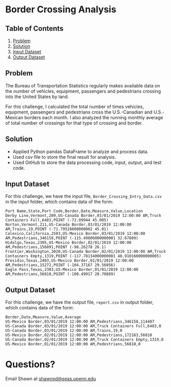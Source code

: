 # Border Crossing Analysis

## Table of Contents
1. [Problem](README.md#problem)
1. [Solution](README.md#solution)
1. [Input Dataset](README.md#input-dataset)
1. [Output Dataset](README.md#output-dataset)

## Problem
The Bureau of Transportation Statistics regularly makes available data on the number of vehicles, equipment, passengers and pedestrians crossing into the United States by land.

For this challenge, I calculated the total number of times vehicles, equipment, passengers and pedestrians cross the U.S.-Canadian and U.S.-Mexican borders each month. I also analyzed the running monthly average of total number of crossings for that type of crossing and border.

## Solution
* Applied Python pandas DataFrame to analyze and process data.
* Used csv file to store the final result for analysis.
* Used GitHub to store the data processing code, input, output, and test code.

## Input Dataset

For this challenge, we have the input file, `Border_Crossing_Entry_Data.csv` in the input folder, which contains data of the form:

```
Port Name,State,Port Code,Border,Date,Measure,Value,Location
Derby Line,Vermont,209,US-Canada Border,03/01/2019 12:00:00 AM,Truck Containers Full,6483,POINT (-72.09944 45.005)
Norton,Vermont,211,US-Canada Border,03/01/2019 12:00:00 AM,Trains,19,POINT (-71.79528000000002 45.01)
Calexico,California,2503,US-Mexico Border,03/01/2019 12:00:00 AM,Pedestrians,346158,POINT (-115.49806000000001 32.67889)
Hidalgo,Texas,2305,US-Mexico Border,02/01/2019 12:00:00 AM,Pedestrians,156891,POINT (-98.26278 26.1)
Frontier,Washington,3020,US-Canada Border,02/01/2019 12:00:00 AM,Truck Containers Empty,1319,POINT (-117.78134000000001 48.910160000000005)
Presidio,Texas,2403,US-Mexico Border,02/01/2019 12:00:00 AM,Pedestrians,15272,POINT (-104.37167 29.56056)
Eagle Pass,Texas,2303,US-Mexico Border,01/01/2019 12:00:00 AM,Pedestrians,56810,POINT (-100.49917 28.70889)
```
## Output Dataset

For this challenge, we have the output file, `report.csv` in output folder, which contains data of the form:

```
Border,Date,Measure,Value,Average
US-Mexico Border,03/01/2019 12:00:00 AM,Pedestrians,346158,114487
US-Canada Border,03/01/2019 12:00:00 AM,Truck Containers Full,6483,0
US-Canada Border,03/01/2019 12:00:00 AM,Trains,19,0
US-Mexico Border,02/01/2019 12:00:00 AM,Pedestrians,172163,56810
US-Canada Border,02/01/2019 12:00:00 AM,Truck Containers Empty,1319,0
US-Mexico Border,01/01/2019 12:00:00 AM,Pedestrians,56810,0

```

# Questions?
Email Shawn at shawnxd@seas.upenn.edu
